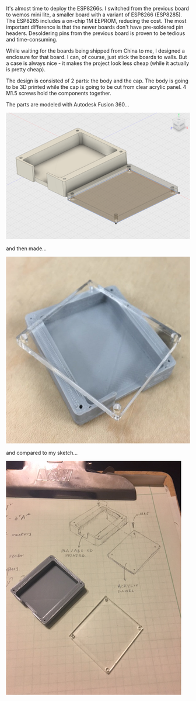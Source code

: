 It's almost time to deploy the ESP8266s. I switched from the previous board to wemos mini lite, a smaller board with a variant of ESP8266 (ESP8285). The ESP8285 includes a on-chip 1M EEPROM, reducing the cost. The most important difference is that the newer boards don't have pre-soldered pin headers. Desoldering pins from the previous board is proven to be tedious and time-consuming. 

While waiting for the boards being shipped from China to me, I designed a enclosure for that board. I can, of course, just stick the boards to walls. But a case is always nice - it makes the project look less cheap (while it actually is pretty cheap). 

The design is consisted of 2 parts: the body and the cap. The body is going to be 3D printed while the cap is going to be cut from clear acrylic panel. 4 M1.5 screws hold the components together.

The parts are modeled with Autodesk Fusion 360...

![Enclosure model](enclosure_model.png)

and then made...

![Enclosure photo](enclosure_pic.jpg)

and compared to my sketch...

![Enclosure Comparison](enclosure_comp.jpg)
